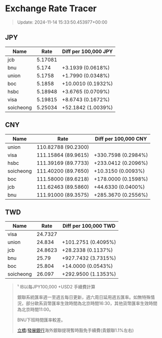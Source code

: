 # Exchange Rate Tracer

> Update: 2024-11-14 15:33:50.453977+00:00

## JPY

| Name      |    Rate | Diff per 100,000 JPY   |
|-----------|---------|------------------------|
| jcb       | 5.17081 |                        |
| bnu       | 5.174   | +3.1939 (0.0618%)      |
| union     | 5.1758  | +1.7990 (0.0348%)      |
| boc       | 5.1858  | +10.0010 (0.1932%)     |
| hsbc      | 5.18948 | +3.6765 (0.0709%)      |
| visa      | 5.19815 | +8.6743 (0.1672%)      |
| soicheong | 5.25034 | +52.1842 (1.0039%)     |

## CNY

| Name      | Rate                | Diff per 100,000 CNY   |
|-----------|---------------------|------------------------|
| union     | 110.82788	(90.2300) |                        |
| visa      | 111.15864	(89.9615) | +330.7598 (0.2984%)    |
| hsbc      | 111.39169	(89.7733) | +233.0412 (0.2096%)    |
| soicheong | 111.40200	(89.7650) | +10.3150 (0.0093%)     |
| boc       | 111.58000	(89.6218) | +178.0000 (0.1598%)    |
| jcb       | 111.62463	(89.5860) | +44.6330 (0.0400%)     |
| bnu       | 111.91000	(89.3575) | +285.3670 (0.2556%)    |

## TWD

| Name      |    Rate | Diff per 100,000 TWD   |
|-----------|---------|------------------------|
| visa      | 24.7327 |                        |
| union     | 24.834  | +101.2751 (0.4095%)    |
| jcb       | 24.8623 | +28.2338 (0.1137%)     |
| bnu       | 25.79   | +927.7432 (3.7315%)    |
| boc       | 25.804  | +14.0000 (0.0543%)     |
| soicheong | 26.097  | +292.9500 (1.1353%)    |


> ¹ IB以每JPY100,000 +USD2 手續費計算
>
> 銀聯系統匯率週一至週五每日更新，週六周日延用週五匯率。如無特殊情況，部分歐系貨幣匯率生效時間為北京時間16:30，其他貨幣匯率生效時間為北京時間11:00。
>
> BNU下班時間匯率較差。
>
> [立橋](https://www.wlbank.com.mo/uploads/ueditor/file/20181211/1544536513900230.pdf)/[發展銀行](https://www.mdb.com.mo/Service_Charges_20230728.pdf)海外銀聯提現暫時豁免手續費(貴銀聯1.1%左右)

